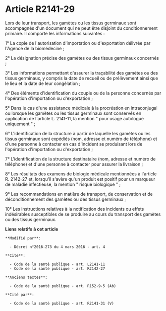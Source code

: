 # Article R2141-29

Lors de leur transport, les gamètes ou les tissus germinaux sont accompagnés d'un document qui ne peut être disjoint du
conditionnement primaire. Il comporte les informations suivantes : 

1° La copie de l'autorisation d'importation ou d'exportation délivrée par l'Agence de la biomédecine ; 

2° La désignation précise des gamètes ou des tissus germinaux concernés ; 

3° Les informations permettant d'assurer la traçabilité des gamètes ou des tissus germinaux, y compris la date de recueil ou
de prélèvement ainsi que le lieu et la date de leur congélation ; 

4° Des éléments d'identification du couple ou de la personne concernés par l'opération d'importation ou d'exportation ; 

5° Dans le cas d'une assistance médicale à la procréation en intraconjugal ou lorsque les gamètes ou les tissus germinaux
sont conservés en application de l'article L. 2141-11, la mention " pour usage autologue uniquement " ; 

6° L'identification de la structure à partir de laquelle les gamètes ou les tissus germinaux sont expédiés (nom, adresse et
numéro de téléphone) et d'une personne à contacter en cas d'incident se produisant lors de l'opération d'importation ou
d'exportation ; 

7° L'identification de la structure destinataire (nom, adresse et numéro de téléphone) et d'une personne à contacter pour
assurer la livraison ; 

8° Les résultats des examens de biologie médicale mentionnées à l'article R. 2142-27 et, lorsqu'il s'avère qu'un produit est
positif pour un marqueur de maladie infectieuse, la mention " risque biologique " ; 

9° Les recommandations en matière de transport, de conservation et de déconditionnement des gamètes ou des tissus
germinaux ; 

10° Les instructions relatives à la notification des incidents ou effets indésirables susceptibles de se produire au cours du
transport des gamètes ou des tissus germinaux.

**Liens relatifs à cet article**

	**Modifié par**:

	  - Décret n°2016-273 du 4 mars 2016 - art. 4

	**Cite**:

	  - Code de la santé publique - art. L2141-11
	  - Code de la santé publique - art. R2142-27

	**Anciens textes**:

	  - Code de la santé publique - art. R152-9-5 (Ab)

	**Cité par**:

	  - Code de la santé publique - art. R2141-31 (V)
